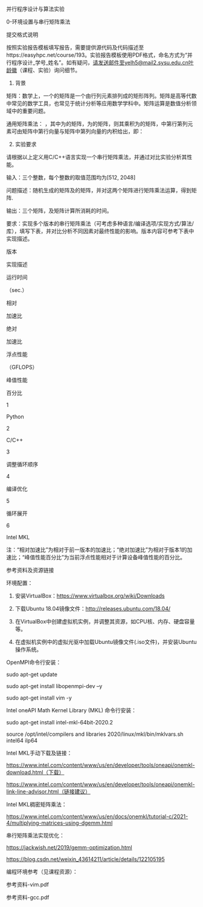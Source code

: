 并行程序设计与算法实验

0-环境设置与串行矩阵乘法

提交格式说明

按照实验报告模板填写报告，需要提供源代码及代码描述至https://easyhpc.net/course/193。实验报告模板使用PDF格式，命名方式为“并行程序设计_学号_姓名”。如有疑问，请发送邮件至yelh5@mail2.sysu.edu.cn叶龄徽（课程、实验）询问细节。

1. 背景

矩阵：数学上，一个的矩阵是一个由行列元素排列成的矩形阵列。矩阵是高等代数中常见的数学工具，也常见于统计分析等应用数学学科中。矩阵运算是数值分析领域中的重要问题。

通用矩阵乘法： ，其中为的矩阵，为的矩阵，则其乘积为的矩阵，中第行第列元素可由矩阵中第行向量与矩阵中第列向量的内积给出，即：

2. 实验要求

请根据以上定义用C/C++语言实现一个串行矩阵乘法，并通过对比实验分析其性能。

输入：三个整数，每个整数的取值范围均为[512, 2048]

问题描述：随机生成的矩阵及的矩阵，并对这两个矩阵进行矩阵乘法运算，得到矩阵.

输出：三个矩阵，及矩阵计算所消耗的时间。

要求：实现多个版本的串行矩阵乘法（可考虑多种语言/编译选项/实现方式/算法/库），填写下表，并对比分析不同因素对最终性能的影响。版本内容可参考下表中实现描述。

版本

实现描述

运行时间

（sec.）

相对

加速比

绝对

加速比

浮点性能

（GFLOPS）

峰值性能

百分比

1

Python

2

C/C++

3

调整循环顺序

4

编译优化

5

循环展开

6

Intel MKL

注：“相对加速比”为相对于前一版本的加速比；“绝对加速比”为相对于版本1的加速比；“峰值性能百分比”为当前浮点性能相对于计算设备峰值性能的百分比。

参考资料及资源链接

环境配置：

1. 安装VirtualBox：https://www.virtualbox.org/wiki/Downloads

2. 下载Ubuntu 18.04镜像文件：http://releases.ubuntu.com/18.04/

3. 在VirtualBox中创建虚拟机实例，并调整其资源，如CPU核、内存、硬盘容量等。

4. 在虚拟机实例中的虚拟光驱中加载Ubuntu镜像文件(.iso文件)，并安装Ubuntu操作系统。

OpenMPI命令行安装：

sudo apt-get update

sudo apt-get install libopenmpi-dev –y

sudo apt-get install vim -y

Intel oneAPI Math Kernel Library (MKL) 命令行安装：

sudo apt-get install intel-mkl-64bit-2020.2

source /opt/intel/compilers and libraries 2020/linux/mkl/bin/mklvars.sh intel64 ilp64

Intel MKL手动下载及链接：

https://www.intel.com/content/www/us/en/developer/tools/oneapi/onemkl-download.html（下载）

https://www.intel.com/content/www/us/en/developer/tools/oneapi/onemkl-link-line-advisor.html（链接建议）

Intel MKL稠密矩阵乘法：

https://www.intel.com/content/www/us/en/docs/onemkl/tutorial-c/2021-4/multiplying-matrices-using-dgemm.html

串行矩阵乘法实现优化：

https://jackwish.net/2019/gemm-optimization.html

https://blog.csdn.net/weixin_43614211/article/details/122105195

编程环境参考（见课程资源）：

参考资料-vim.pdf

参考资料-gcc.pdf